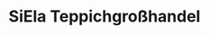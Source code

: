 ---
title: "SiEla Teppichgroßhandel"
url: /korschenbroich/siela-teppichgrosshandel/
shop: Teppiche
---